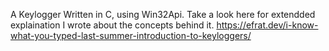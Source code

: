 A Keylogger Written in C, using Win32Api.
Take a look here for extendded explaination I wrote about the concepts behind it.
https://efrat.dev/i-know-what-you-typed-last-summer-introduction-to-keyloggers/
